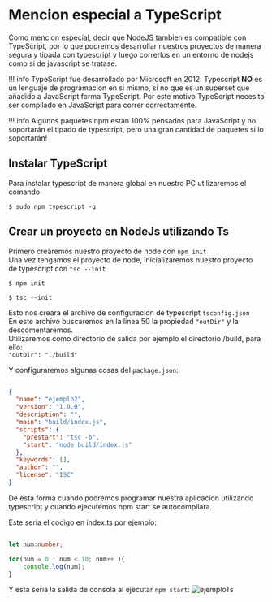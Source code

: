 # Mencion especial a TypeScript

Como mencion especial, decir que NodeJS tambien es compatible con TypeScript, por lo que podremos desarrollar nuestros proyectos de manera segura y tipada con typescript y luego correrlos en un entorno de nodejs como si de javascript se tratase.

!!! info
    TypeScript fue desarrollado por Microsoft en 2012. Typescript **NO** es un lenguaje de programacion en si mismo, si no que es un superset que añadido a JavaScript forma TypeScript. Por este motivo TypeScript necesita ser compilado en JavaScript para correr correctamente.

!!! info
    Algunos paquetes npm estan 100% pensados para JavaScript y no soportarán el tipado de typescript, pero una gran cantidad de paquetes si lo soportarán!

## Instalar TypeScript

Para instalar typescript de manera global en nuestro PC utilizaremos el comando</br>

    $ sudo npm typescript -g

## Crear un proyecto en NodeJs utilizando Ts

Primero crearemos nuestro proyecto de node con `npm init`</br>
Una vez tengamos el proyecto de node, inicializaremos nuestro proyecto</br>
de typescript con `tsc --init`

    $ npm init

    $ tsc --init

Esto nos creara el archivo de configuracion de typescript `tsconfig.json`</br>
En este archivo buscaremos en la linea 50 la propiedad `"outDir"` y la descomentaremos.</br>
Utilizaremos como directorio de salida por ejemplo el directorio /build, para ello:</br>
`"outDir": "./build"`</br>

Y configuraremos algunas cosas del `package.json`:</br>

```json

{
  "name": "ejemplo2",
  "version": "1.0.0",
  "description": "",
  "main": "build/index.js",
  "scripts": {
    "prestart": "tsc -b",
    "start": "node build/index.js"
  },
  "keywords": [],
  "author": "",
  "license": "ISC"
}

```

De esta forma cuando podremos programar nuestra aplicacion utilizando typescript y cuando ejecutemos npm start se autocompilara.

Este seria el codigo en index.ts por ejemplo:</br>

```ts

let num:number;

for(num = 0 ; num < 10; num++ ){
    console.log(num);
}

```

Y esta seria la salida de consola al ejecutar `npm start`:
![ejemploTs](https://i.gyazo.com/4efe791eff370b2c349ed9f0e57855c7.png)
